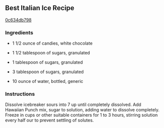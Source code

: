 ## Best Italian Ice Recipe

[0c634db798](http://www.food.com/recipe/best-italian-ice-recipe-464196)

### Ingredients

 - 1 1/2 ounce of candies, white chocolate

 - 1 1/2 tablespoon of sugars, granulated

 - 1 tablespoon of sugars, granulated

 - 3 tablespoon of sugars, granulated

 - 10 ounce of water, bottled, generic

### Instructions

Dissolve icebreaker sours into 7 up until completely dissolved. Add Hawaiian Punch mix, sugar to solution, adding water to dissolve completely. Freeze in cups or other suitable containers for 1 to 3 hours, stirring solution every half our to prevent settling of solutes.